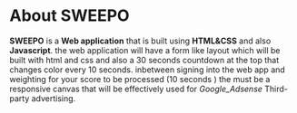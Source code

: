 # About SWEEPO
**SWEEPO** is a **Web application** that is built using
**HTML&CSS** and also **Javascript**. the web application
will have a form like layout which will be built with
html and css and also a 30 seconds countdown at the
top that changes color every 10 seconds. inbetween signing
into the web app and weighting for your score to be processed
(10 seconds ) the must be a responsive canvas that will be
effectively used for _Google_Adsense_ Third-party advertising.
